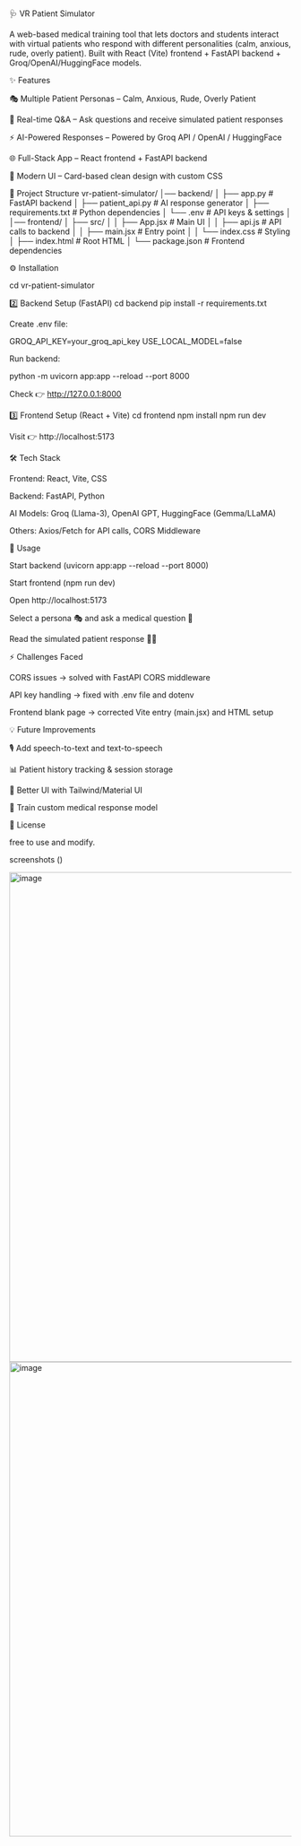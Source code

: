 🩺 VR Patient Simulator

A web-based medical training tool that lets doctors and students interact with virtual patients who respond with different personalities (calm, anxious, rude, overly patient).
Built with React (Vite) frontend + FastAPI backend + Groq/OpenAI/HuggingFace models.

✨ Features

🎭 Multiple Patient Personas – Calm, Anxious, Rude, Overly Patient

💬 Real-time Q&A – Ask questions and receive simulated patient responses

⚡ AI-Powered Responses – Powered by Groq API / OpenAI / HuggingFace

🌐 Full-Stack App – React frontend + FastAPI backend

🎨 Modern UI – Card-based clean design with custom CSS

📂 Project Structure
vr-patient-simulator/
│── backend/
│   ├── app.py              # FastAPI backend
│   ├── patient_api.py      # AI response generator
│   ├── requirements.txt    # Python dependencies
│   └── .env                # API keys & settings
│
│── frontend/
│   ├── src/
│   │   ├── App.jsx         # Main UI
│   │   ├── api.js          # API calls to backend
│   │   ├── main.jsx        # Entry point
│   │   └── index.css       # Styling
│   ├── index.html          # Root HTML
│   └── package.json        # Frontend dependencies

⚙️ Installation
 
cd vr-patient-simulator

2️⃣ Backend Setup (FastAPI)
cd backend
pip install -r requirements.txt


Create .env file:

GROQ_API_KEY=your_groq_api_key
USE_LOCAL_MODEL=false


Run backend:

python -m uvicorn app:app --reload --port 8000


Check 👉 http://127.0.0.1:8000

3️⃣ Frontend Setup (React + Vite)
cd frontend
npm install
npm run dev


Visit 👉 http://localhost:5173

🛠️ Tech Stack

Frontend: React, Vite, CSS

Backend: FastAPI, Python

AI Models: Groq (Llama-3), OpenAI GPT, HuggingFace (Gemma/LLaMA)

Others: Axios/Fetch for API calls, CORS Middleware

🚀 Usage

Start backend (uvicorn app:app --reload --port 8000)

Start frontend (npm run dev)

Open http://localhost:5173

Select a persona 🎭 and ask a medical question 💬

Read the simulated patient response 🧑‍⚕️

⚡ Challenges Faced

CORS issues → solved with FastAPI CORS middleware

API key handling → fixed with .env file and dotenv

Frontend blank page → corrected Vite entry (main.jsx) and HTML setup

💡 Future Improvements

🎙️ Add speech-to-text and text-to-speech

📊 Patient history tracking & session storage

🎨 Better UI with Tailwind/Material UI

🧠 Train custom medical response model

📜 License

 free to use and modify.

screenshots ()


<img width="877" height="874" alt="image" src="https://github.com/user-attachments/assets/d290d46c-13b3-4754-abfd-a12ae4b1bc9c" />

<img width="822" height="847" alt="image" src="https://github.com/user-attachments/assets/f17be358-e97c-4fff-8ca3-0b9bb6f944fe" />

